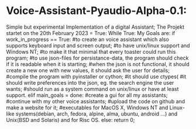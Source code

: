 # Voice-Assistant-Pyaudio-Alpha-0.1:
Simple but experimental Implementation of a digital Assistant;
The Projekt startet on the 20th February 2023 = True:
While True:
  My Goals are:
    if work_in_progress == True:
      #to create an voice assistant which also supports keyboard input and screen output;
      #to have unix/linux support and Windows NT;
      #to make it that minimal that every toaster could run this program;
      #to use json-files for persistance-data, the program should check if it is readable when it is starting;
      #when the json is not functional, it should create a new one with new values, it should ask the user for details; 
      #compile the program with pyinstaller or cython;
      #it should use ctypes(
      #it should write preferences into the json, eg. the search engine the user wants;
      #should run as a system command on unix/linux or have at least support.
    elif main_goals = done:
      #create a gui for all my assistants;
      #continue with my other voice assistants;
      #upload the code on github and make a website for it;
      #executables for MacOS X, Windows NT and Linux-like systems(debian, arch, fedora, alpine, alma, ubuntu, android ...) and Unix(BSD and Solaris) and for Risc OS.
     else:
      return 0;
